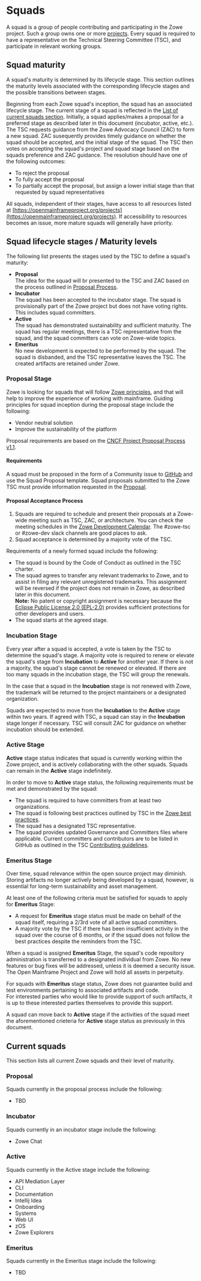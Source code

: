 # Squads

A squad is a group of people contributing and participating in the Zowe project. Such a group owns one or more [projects](projects.md). Every squad is required to have a representative on the Technical Steering Committee (TSC), and participate in relevant working groups. 

## Squad maturity
A squad's maturity is determined by its lifecycle stage. This section outlines the maturity levels associated with the corresponding lifecycle stages and the possible transitions between stages.

Beginning from each Zowe squad's inception, the squad has an associated lifecycle stage.
The current stage of a squad is reflected in the [List of current squads section](#current-squads).
Initially, a squad applies/makes a proposal for a preferred stage as described later in this document (incubator, active, etc.).
The TSC requests guidance from the Zowe Advocacy Council (ZAC) to form a new squad.
ZAC susequently provides timely guidance on whether the squad should be accepted, and the initial stage of the squad.
The TSC then votes on accepting the squad's project and squad stage based on the squads preference and ZAC guidance.
The resolution should have one of the following outcomes:
- To reject the proposal
- To fully accept the proposal
- To partially accept the proposal, but assign a lower initial stage than that requested by squad representatives

All squads, independent of their stages, have access to all resources listed at [https://openmainframeproject.org/projects](https://openmainframeproject.org/projects). If accessibility to resources becomes an issue, more mature squads will generally have priority.

## Squad lifecycle stages / Maturity levels
The following list presents the stages used by the TSC to define a squad's maturity:

- **Proposal**  
The idea for the squad will br presented to the TSC and ZAC based on the process outlined in [Proposal Process](#proposal-acceptance-process).
- **Incubator**  
The squad has been accepted to the incubator stage. The squad is provisionally part of the Zowe project but does not have voting rights. This includes squad committers.  
- **Active**  
 The squad has demonstrated sustainability and sufficient maturity. The squad has regular meetings, there is a TSC representative from the squad, and the squad committers can vote on Zowe-wide topics.
- **Emeritus**  
 No new development is expected to be performed by the squad. The squad is disbanded, and the TSC representative leaves the TSC. The created artifacts are retained under Zowe. 

### Proposal Stage

Zowe is looking for squads that will follow [Zowe principles](principles.md), and that will help to improve the experience of working with mainframe. Guiding principles for squad inception during the proposal stage include the following: 

- Vendor neutral solution
- Improve the sustainability of the platform

Proposal requirements are based on the [CNCF Project Proposal Process v1.1](https://github.com/CNCF/toc/blob/40abe6f81c2b46842a87d6c47cf4190f0d8c1856/process/project_proposals.adoc).

#### Requirements

A squad must be proposed in the form of a Community issue to [GitHub](https://github.com/zowe/community/issues) and use the Squad Proposal template. 
Squad proposals submitted to the Zowe TSC must provide information requested in the [Proposal](../.github/ISSUE_TEMPLATE/proposal.md).

#### Proposal Acceptance Process

1. Squads are required to schedule and present their proposals at a Zowe-wide meeting such as TSC, ZAC, or architecture. You can check the meeting schedules in the [Zowe Development Calendar](https://lists.openmainframeproject.org/g/zowe-dev/calendar). The #zowe-tsc or #zowe-dev slack channels are good places to ask. 
2. Squad acceptance is determined by a majority vote of the TSC.

Requirements of a newly formed squad include the following:
* The squad is bound by the Code of Conduct as outlined in the TSC charter.
* The squad agrees to transfer any relevant trademarks to Zowe, and to assist in filing any relevant unregistered trademarks. This assignment will be reversed if the project does not remain in Zowe, as described later in this document.   
**Note:** No patent or copyright assignment is necessary because the [Eclipse Public License 2.0 (EPL-2.0)](https://spdx.org/licenses/EPL-2.0.html) provides sufficient protections for other developers and users.
* The squad starts at the agreed stage.

### Incubation Stage

Every year after a squad is accepted, a vote is taken by the TSC to determine the squad's stage. 
A majority vote is required to renew or elevate the squad's stage from **Incubation** to **Active** for another year. 
If there is not a majority, the squad's stage cannot be renewed or elevated. 
If there are too many squads in the incubation stage, the TSC will group the renewals.

In the case that a squad in the **Incubation** stage is not renewed with Zowe, the trademark will be returned to the project maintainers or a designated organization.

Squads are expected to move from the **Incubation** to the **Active** stage within two years. 
If agreed with TSC, a squad can stay in the **Incubation** stage longer if necessary. 
TSC will consult ZAC for guidance on whether incubation should be extended.  

### Active Stage

**Active** stage status indicates that squad is currently working within the Zowe project, and is actively collaborating with the other squads. 
Squads can remain in the **Active** stage indefinitely. 

In order to move to **Active** stage status, the following requirements must be met and demonstrated by the squad:
 * The squad is required to have committers from at least two organizations.
 * The squad is following best practices outlined by TSC in the [Zowe best practices](https://github.com/zowe/community/tree/master/Technical-Steering-Committee/best-practices).
 * The squad has a designated TSC representative. 
 * The squad provides updated Governance and Committers files where applicable. Current committers and contributors are to be listed in GitHub as outlined in the TSC [Contributing guidelines](contributing.md).

### Emeritus Stage

Over time, squad relevance within the open source project may diminish. 
Storing artifacts no longer actively being developed by a squad, however, is essential for long-term sustainability and asset management. 

At least one of the following criteria must be satisfied for squads to apply for **Emeritus** Stage:

* A request for **Emeritus** stage status must be made on behalf of the squad itself, requiring a 2/3rd vote of all active squad committers.
* A majority vote by the TSC if there has been insufficient activity in the squad over the course of 6 months, or if the squad does not follow the best practices despite the reminders from the TSC.

When a squad is assigned **Emeritus** Stage, the squad's code repository administration is transferred to a designated individual from Zowe. 
No new features or bug fixes will be addressed, unless it is deemed a security issue. 
The Open Mainframe Project and Zowe will hold all assets in perpetuity.

For squads with **Emeritus** stage status, Zowe does not guarantee build and test environments pertaining to associated artifacts and code.  
For interested parties who would like to provide support of such artifacts, it is up to these interested parties themselves to provide this support. 

A squad can move back to **Active** stage if the activities of the squad meet the aforementioned crieteria for **Active** stage status as previously in this document.

## Current squads

This section lists all current Zowe squads and their level of maturity. 

### Proposal

Squads currently in the proposal process include the following:

- TBD

### Incubator

Squads currently in an incubator stage include the following:

- Zowe Chat
 
### Active

Squads currently in the Active stage include the following:

- API Mediation Layer
- CLI
- Documentation
- Intellij Idea
- Onboarding
- Systems
- Web UI
- zOS
- Zowe Explorers

### Emeritus

Squads currently in the Emeritus stage include the following: 
- TBD
